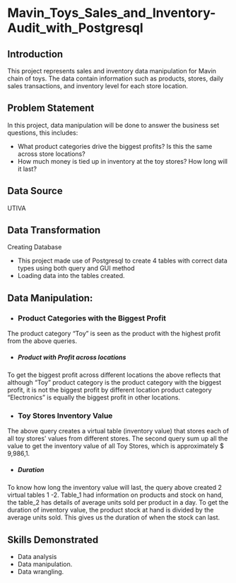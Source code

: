 # Mavin_Toys_Sales_and_Inventory-Audit_with_Postgresql

## Introduction
This project represents sales and inventory data manipulation for Mavin chain of toys. 
The data contain information such as products, stores, daily sales transactions, and inventory level for each store location.

## Problem Statement
In this project, data manipulation will be done to answer the business set questions, this includes:

- What product categories drive the biggest profits?  Is this the same across store locations?
- How much money is tied up in inventory at the toy stores?  How long will it last?

## Data Source
UTIVA

## Data Transformation
Creating Database
- This project made use of Postgresql to create 4 tables with correct data types using both query and GUI method
- Loading data into the tables created.

## Data Manipulation:

- ### Product Categories with the Biggest Profit

The product category “Toy” is seen as the product with the highest profit from the above queries.

- ##### Product with Profit across locations

To get the biggest profit across different locations the above reflects that although “Toy” product category is the product category with the biggest profit, it is not the biggest profit by different location product category “Electronics” is equally the biggest profit in other locations.

- ### Toy Stores Inventory Value

The above query creates a virtual table (inventory value) that stores each of all toy stores' values from different stores. The second query sum up all the value to get the inventory value of all Toy Stores, which is approximately $ 9,986,1.

- ##### Duration

To know how long the inventory value will last, the query above created 2 virtual tables 1 -2. Table_1 had information on products and stock on hand, the table_2 has details of average units sold per product in a day. To get the duration of inventory value, the product stock at hand is divided by the average units sold. This gives us the duration of when the stock can last.

## Skills Demonstrated
- Data analysis
- Data manipulation.
- Data wrangling.
